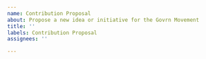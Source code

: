 ```yaml
---
name: Contribution Proposal
about: Propose a new idea or initiative for the Govrn Movement
title: ''
labels: Contribution Proposal
assignees: ''

---
```



